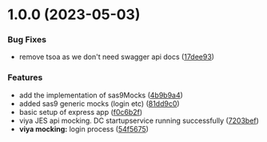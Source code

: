 # 1.0.0 (2023-05-03)


### Bug Fixes

* remove tsoa as we don't need swagger api docs ([17dee93](https://github.com/sasjs/mocks/commit/17dee93b4d2d2b7c56f872d586c559912a1e277a))


### Features

* add the implementation of sas9Mocks ([4b9b9a4](https://github.com/sasjs/mocks/commit/4b9b9a45f82cd3a14fc6285507c6a7f4d65795aa))
* added sas9 generic mocks (login etc) ([81dd9c0](https://github.com/sasjs/mocks/commit/81dd9c07675e879d5ce32bd0526134b80a6023ef))
* basic setup of express app ([f0c6b2f](https://github.com/sasjs/mocks/commit/f0c6b2fc0f1c162bc813d89d83e214bee4ebcf7d))
* viya JES api mocking. DC startupservice running successfully ([7203bef](https://github.com/sasjs/mocks/commit/7203bef3415f1b4769beb72cdf317399f769ce9c))
* **viya mocking:** login process ([54f5675](https://github.com/sasjs/mocks/commit/54f56754182e4d747186f2fcf3550f3f6bd6c4cb))
